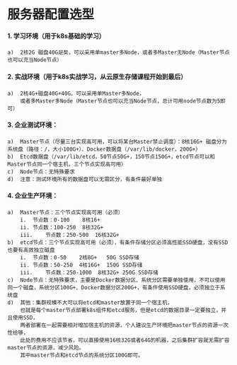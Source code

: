 # 服务器配置选型
#### 1. 学习环境（用于k8s基础的学习）
    a)	2核2G 磁盘40G足矣，可以采用单master多Node，或者多Master无Node（Master节点也可以充当Node节点）
    
#### 2. 实战环境（用于k8s实战学习，从云原生存储课程开始到最后）
    a)	2核4G+磁盘40G+40G，可以采用单Master多Node，
        或者多Master多Node（Master节点也可以充当Node节点，总计可用node节点数为5即可）

#### 3.	企业测试环境：
    a)	Master节点（尽量三台实现高可用，可以将某台Master禁止调度）：8核16G+ 磁盘分为系统盘（路径：/，大小100G+）、Docker数据盘（/var/lib/docker，200G+）
    b)	Etcd数据盘（/var/lib/etcd，50节点50G+，150节点150G+，etcd节点可以和Master节点同一个宿主机，三个节点实现高可用）
    c)	Node节点：无特殊要求
    d)	注意：测试环境所有的数据盘可以无需区分，有条件最好单独
    
#### 4.	企业生产环境：
    a)	Master节点：三个节点实现高可用（必须）
        i.	节点数：0-100    8核16+
        ii.	节点数：100-250  8核32G+
        iii.	节点数：250-500  16核32G+
    b)	etcd节点：三个节点实现高可用（必须），有条件存储分区必须高性能SSD硬盘，没有SSD也要有高效独立磁盘
        i.	节点数：0-50    2核8G+   50G SSD存储
        ii.	节点数：50-250  4核16G+  150G SSD存储
        iii.	节点数：250-1000  8核32G+ 250G SSD存储
    c)	Node节点：无特殊要求，主要是Docker数据分区、系统分区需要单独使用，不可以使用同一个磁盘，系统分区100G+、Docker数据分区200G+，有条件使用SSD硬盘，必须独立于系统盘
    d)	其他：集群规模不大可以将etcd和master放置于同一个宿主机，
        也就是每个master节点部署k8s组件和etcd服务，但是etcd的数据目录一定要独立，并且使用SSD，
        两者部署在一起需要相对增加宿主机的资源，个人建议生产环境把master节点的资源一次性给够，
        此处的费用不应该节省，可以直接使用16核32G或者64G的机器，之后集群扩容就无需扩容master节点的资源，减少风险。
        其中master节点和etcd节点的系统分区100G即可。

